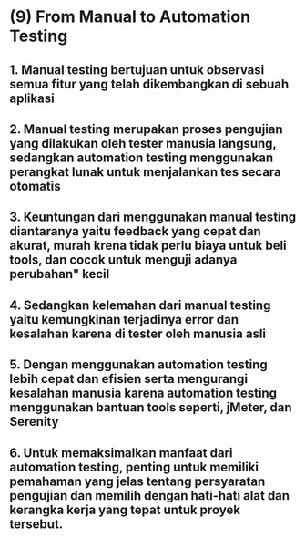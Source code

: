 # (9) From Manual to Automation Testing

## 1. Manual testing bertujuan untuk observasi semua fitur yang telah dikembangkan di sebuah aplikasi
## 2. Manual testing merupakan proses pengujian yang dilakukan oleh tester manusia langsung, sedangkan automation testing menggunakan perangkat lunak untuk menjalankan tes secara otomatis
## 3. Keuntungan dari menggunakan manual testing diantaranya yaitu feedback yang cepat dan akurat, murah krena tidak perlu biaya untuk beli tools, dan cocok untuk menguji adanya perubahan" kecil
## 4. Sedangkan kelemahan dari manual testing yaitu kemungkinan terjadinya error dan kesalahan karena di tester oleh manusia asli
## 5. Dengan menggunakan automation testing lebih cepat dan efisien serta mengurangi kesalahan manusia karena automation testing menggunakan bantuan tools seperti, jMeter, dan Serenity
## 6. Untuk memaksimalkan manfaat dari automation testing, penting untuk memiliki pemahaman yang jelas tentang persyaratan pengujian dan memilih dengan hati-hati alat dan kerangka kerja yang tepat untuk proyek tersebut.